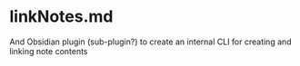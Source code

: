 # linkNotes.md
And Obsidian plugin (sub-plugin?) to create an internal CLI for creating and linking note contents
